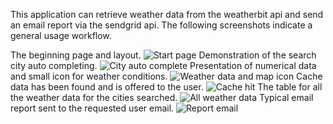 This application can retrieve weather data from the weatherbit api and send an email report via the sendgrid api. The
following screenshots indicate a general usage workflow.

The beginning page and layout.
![Start page](https://i.imgur.com/c8TMzOY.png "Start page")
Demonstration of the search city auto completing.
![City auto complete](https://i.imgur.com/U76YS5U.png "City auto complete")
Presentation of numerical data and small icon for weather conditions.
![Weather data and map icon](https://i.imgur.com/2svnllm.png "Weather data and map icon")
Cache data has been found and is offered to the user.
![Cache hit](https://i.imgur.com/9IxzSwe.png "Cache hit")
The table for all the weather data for the cities searched.
![All weather data](https://i.imgur.com/H21rKrR.png "All weather data")
Typical email report sent to the requested user email.
![Report email](https://i.imgur.com/0gMdOah.png "Report email")
